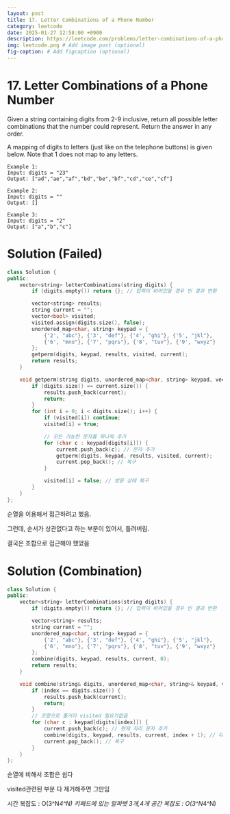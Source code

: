 ```yaml
---
layout: post
title: 17. Letter Combinations of a Phone Number
category: leetcode
date: 2025-01-27 12:58:00 +0900
description: https://leetcode.com/problems/letter-combinations-of-a-phone-number/description/?envType=company&envId=google&favoriteSlug=google-thirty-days
img: leetcode.png # Add image post (optional)
fig-caption: # Add figcaption (optional)
---
```


# 17. Letter Combinations of a Phone Number

Given a string containing digits from 2-9 inclusive, return all possible letter combinations that the number could represent. Return the answer in any order.

A mapping of digits to letters (just like on the telephone buttons) is given below. Note that 1 does not map to any letters.


 
```
Example 1:
Input: digits = "23"
Output: ["ad","ae","af","bd","be","bf","cd","ce","cf"]
```

```
Example 2:
Input: digits = ""
Output: []
```

```
Example 3:
Input: digits = "2"
Output: ["a","b","c"]
```

# Solution (Failed)

```cpp
class Solution {
public:
    vector<string> letterCombinations(string digits) {
        if (digits.empty()) return {}; // 입력이 비어있을 경우 빈 결과 반환

        vector<string> results;
        string current = "";
        vector<bool> visited;
        visited.assign(digits.size(), false);
        unordered_map<char, string> keypad = {
            {'2', "abc"}, {'3', "def"}, {'4', "ghi"}, {'5', "jkl"},
            {'6', "mno"}, {'7', "pqrs"}, {'8', "tuv"}, {'9', "wxyz"}
        };
        getperm(digits, keypad, results, visited, current);
        return results;
    }

    void getperm(string digits, unordered_map<char, string> keypad, vector<string>& results, vector<bool>& visited, string& current) {
        if (digits.size() == current.size()) {
            results.push_back(current);
            return;
        }
        for (int i = 0; i < digits.size(); i++) {
            if (visited[i]) continue;
            visited[i] = true;

            // 모든 가능한 문자를 하나씩 추가
            for (char c : keypad[digits[i]]) {
                current.push_back(c); // 문자 추가
                getperm(digits, keypad, results, visited, current);
                current.pop_back(); // 복구
            }

            visited[i] = false; // 방문 상태 복구
        }
    }
};

```

순열을 이용해서 접근하려고 했음. 

그런데, 순서가 상관없다고 하는 부분이 있어서, 틀려버림.

결국은 조합으로 접근해야 했었음 

# Solution (Combination)

```cpp
class Solution {
public:
    vector<string> letterCombinations(string digits) {
        if (digits.empty()) return {}; // 입력이 비어있을 경우 빈 결과 반환

        vector<string> results;
        string current = "";
        unordered_map<char, string> keypad = {
            {'2', "abc"}, {'3', "def"}, {'4', "ghi"}, {'5', "jkl"},
            {'6', "mno"}, {'7', "pqrs"}, {'8', "tuv"}, {'9', "wxyz"}
        };
        combine(digits, keypad, results, current, 0);
        return results;
    }

    void combine(string& digits, unordered_map<char, string>& keypad, vector<string>& results, string& current, int index) {
        if (index == digits.size()) {
            results.push_back(current);
            return;
        }
        // 조합으로 풀거라 visited 필요가없음
        for (char c : keypad[digits[index]]) {
            current.push_back(c); // 현재 자리 문자 추가
            combine(digits, keypad, results, current, index + 1); // 다음 자리 처리
            current.pop_back(); // 복구
        }
    }
};

```

순열에 비해서 조합은 쉽다

visited관련된 부분 다 제거해주면 그만임

시간 복잡도 : O(3^N*4^N) 키패드에 있는 알파벳 3개,4개 
공간 복잡도 : O(3^N*4^N)